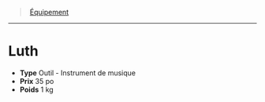 ﻿---
!EquipmentItem
Type: Outil - Instrument de musique
Price: 35 po
Weight: 1 kg
Id: equipment_hd.md#luth
ParentLink: equipment_hd.md#Équipement
Name: Luth
ParentName: Équipement
NameLevel: 1
Attributes: {}
AttributesDictionary: >+
  {}

---
> [Équipement](hd_equipment.md)

---

# Luth

- **Type** Outil - Instrument de musique
- **Prix** 35 po
- **Poids** 1 kg

